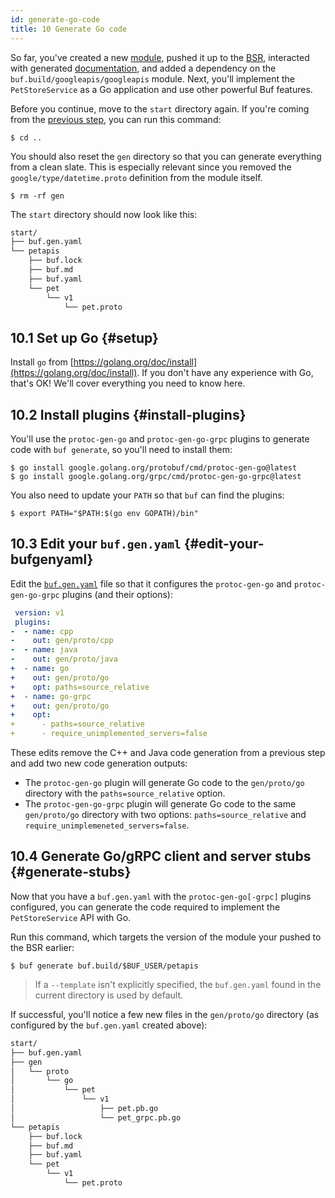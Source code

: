 ```yaml
---
id: generate-go-code
title: 10 Generate Go code
---
```


So far, you've created a new [module](../bsr/overview.mdx#modules), pushed it up
to the [BSR](../bsr/overview.mdx), interacted with generated
[documentation](view-generated-documentation.md), and added a dependency on the
`buf.build/googleapis/googleapis` module. Next, you'll implement the
`PetStoreService` as a Go application and use other powerful Buf features.

Before you continue, move to the `start` directory again. If you're coming from
the [previous step](add-a-dependency), you can run this command:

```terminal
$ cd ..
```

You should also reset the `gen` directory so that you can generate everything
from a clean slate. This is especially relevant since you removed the
`google/type/datetime.proto` definition from the module itself.

```terminal
$ rm -rf gen
```

The `start` directory should now look like this:

```sh
start/
├── buf.gen.yaml
└── petapis
    ├── buf.lock
    ├── buf.md
    ├── buf.yaml
    └── pet
        └── v1
            └── pet.proto
```

## 10.1 Set up Go {#setup}

Install `go` from
[https://golang.org/doc/install](https://golang.org/doc/install). If you don't
have any experience with Go, that's OK! We'll cover everything you need to know
here.

## 10.2 Install plugins {#install-plugins}

You'll use the `protoc-gen-go` and `protoc-gen-go-grpc` plugins to generate code
with `buf generate`, so you'll need to install them:

```terminal
$ go install google.golang.org/protobuf/cmd/protoc-gen-go@latest
$ go install google.golang.org/grpc/cmd/protoc-gen-go-grpc@latest
```

You also need to update your `PATH` so that `buf` can find the plugins:

```terminal
$ export PATH="$PATH:$(go env GOPATH)/bin"
```

## 10.3 Edit your `buf.gen.yaml` {#edit-your-bufgenyaml}

Edit the [`buf.gen.yaml`](../configuration/v1/buf-gen-yaml.md) file so that it
configures the `protoc-gen-go` and `protoc-gen-go-grpc` plugins (and their
options):

```yaml title="buf.gen.yaml" {3-14}
 version: v1
 plugins:
-  - name: cpp
-    out: gen/proto/cpp
-  - name: java
-    out: gen/proto/java
+  - name: go
+    out: gen/proto/go
+    opt: paths=source_relative
+  - name: go-grpc
+    out: gen/proto/go
+    opt:
+      - paths=source_relative
+      - require_unimplemented_servers=false
```

These edits remove the C++ and Java code generation from a previous step and add
two new code generation outputs:

- The `protoc-gen-go` plugin will generate Go code to the `gen/proto/go`
  directory with the `paths=source_relative` option.
- The `protoc-gen-go-grpc` plugin will generate Go code to the same
  `gen/proto/go` directory with two options: `paths=source_relative` and
  `require_unimplemeneted_servers=false`.

## 10.4 Generate Go/gRPC client and server stubs {#generate-stubs}

Now that you have a `buf.gen.yaml` with the `protoc-gen-go[-grpc]` plugins
configured, you can generate the code required to implement the
`PetStoreService` API with Go.

Run this command, which targets the version of the module your pushed to the BSR
earlier:

```terminal
$ buf generate buf.build/$BUF_USER/petapis
```

> If a `--template` isn't explicitly specified, the `buf.gen.yaml` found in the
> current directory is used by default.

If successful, you'll notice a few new files in the `gen/proto/go` directory (as
configured by the `buf.gen.yaml` created above):

```sh
start/
├── buf.gen.yaml
├── gen
│   └── proto
│       └── go
│           └── pet
│               └── v1
│                   ├── pet.pb.go
│                   └── pet_grpc.pb.go
└── petapis
    ├── buf.lock
    ├── buf.md
    ├── buf.yaml
    └── pet
        └── v1
            └── pet.proto
```
